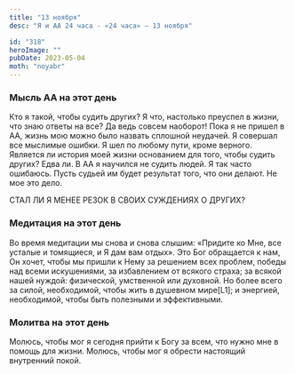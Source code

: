 ```yaml
---
title: "13 ноября"
desc: "Я и АА 24 часа - «24 часа» — 13 ноября"

id: "318"
heroImage: ""
pubDate: 2023-05-04
moth: "noyabr"
---
```


### Мысль АА на этот день

Кто я такой, чтобы судить других? Я что, настолько преуспел в жизни, что знаю
ответы на все? Да ведь совсем наоборот! Пока я не пришел в АА, жизнь мою можно
было назвать сплошной неудачей. Я совершал все мыслимые ошибки. Я шел по
любому пути, кроме верного. Является ли история моей жизни основанием для
того, чтобы судить других? Едва ли. В АА я научился не судить людей. Я так
часто ошибаюсь. Пусть судьей им будет результат того, что они делают. Не мое
это дело.

СТАЛ ЛИ Я МЕНЕЕ РЕЗОК В СВОИХ СУЖДЕНИЯХ О ДРУГИХ?

### Медитация на этот день

Во время медитации мы снова и снова слышим: «Придите ко Мне, все усталые и
томящиеся, и Я дам вам отдых». Это Бог обращается к нам, Он хочет, чтобы мы
пришли к Нему за решением всех проблем, победы над всеми искушениями, за
избавлением от всякого страха; за всякой нашей нуждой: физической, умственной
или духовной. Но более всего за силой, необходимой, чтобы жить в душевном
мире[L1]; и энергией, необходимой, чтобы быть полезными и эффективными.

### Молитва на этот день

Молюсь, чтобы мог я сегодня прийти к Богу за всем, что нужно мне в помощь для
жизни. Молюсь, чтобы мог я обрести настоящий внутренний покой.
